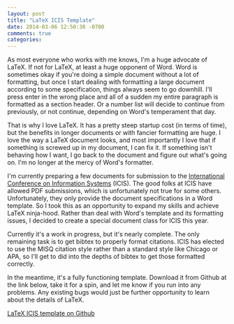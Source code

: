 ```yaml
---
layout: post
title: "LaTeX ICIS Template"
date: 2014-03-06 12:50:38 -0700
comments: true
categories: 
---
```


As most everyone who works with me knows, I'm a huge advocate of LaTeX. If not
for LaTeX, at least a huge opponent of Word. Word is sometimes okay if you're
doing a simple document without a lot of formatting, but once I start dealing
with formatting a large document according to some specification, things always
seem to go downhill. I'll press enter in the wrong place and all of a sudden my
entire paragraph is formatted as a section header. Or a number list will decide
to continue from previously, or not continue, depending on Word's temperament
that day.

That is why I love LaTeX. It has a pretty steep startup cost (in terms of time),
but the benefits in longer documents or with fancier formatting are huge. I love
the way a LaTeX document looks, and most importantly I love that if something is
screwed up in my document, I can fix it. If something isn't behaving how I want,
I go back to the document and figure out what's going on. I'm no longer at the
mercy of Word's formatter.

I'm currently preparing a few documents for submission to the
[International Conference on Information Systems](http://icis2014.aisnet.org/)
(ICIS). The good folks at ICIS have allowed PDF submissions, which is
unfortunately not true for some others. Unfortunately, they only provide the
document specifications in a Word template. So I took this as an opportunity to
expand my skills and achieve LaTeX ninja-hood. Rather than deal with Word's
template and its formatting issues, I decided to create a special document class
for ICIS this year.

Currently it's a work in progress, but it's nearly complete. The only remaining
task is to get bibtex to properly format citations. ICIS has elected to use the
MISQ citation style rather than a standard style like Chicago or APA, so I'll
get to did into the depths of bibtex to get those formatted correctly.

In the meantime, it's a fully functioning template. Download it from Github at
the link below, take it for a spin, and let me know if you run into any
problems. Any existing bugs would just be further opportunity to learn about the
details of LaTeX.

[LaTeX ICIS template on Github](https://github.com/rschuetzler/latex-icis-template)

